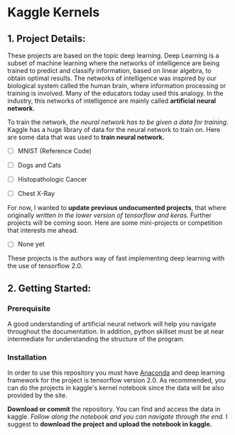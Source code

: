 # Kaggle Kernels
## 1. Project Details:
These projects are based on the topic deep learning. Deep Learning is a subset of machine learning where the networks of intelligence are being trained to predict and classify information, based on linear algebra, to obtain optimal results. The networks of intelligence was inspired by our biological system called the human brain, where information processing or training is involved. Many of the educators today used this analogy. In the industry, this networks of intelligence are mainly called **artificial neural network.**

To train the network, *the neural network has to be given a data for training.* Kaggle has a huge library of data for the neural network to train on. Here are some data that was used to **train neural network.**
- [ ] MNIST (Reference Code)
- [ ] Dogs and Cats 
- [ ] Histopathologic Cancer
- [ ] Chest X-Ray


For now, I wanted to **update previous undocumented projects**, that where originally *written in the lower version of tensorflow and keras.* Further projects will be coming soon. Here are some mini-projects or competition that interests me ahead.
- [ ] None yet

These projects is the authors way of fast implementing deep learning with the use of tensorflow 2.0. 

## 2. Getting Started:

### Prerequisite
A good understanding of artificial neural network will help you navigate throughout the documentation. In addition, python skillset must be at near intermediate for understanding the structure of the program. 

### Installation
In order to use this repository you must have [Anaconda](https://www.anaconda.com/distribution/) and deep learning framework for the project is tensorflow version 2.0. As recommended, you can do the projects in kaggle's kernel notebook since the data will be also provided by the site.

**Download or commit** the repository. You can find and access the data in kaggle. *Follow along the notebook and you can navigate through the end.* I suggest to **download the project and upload the notebook in kaggle.**
